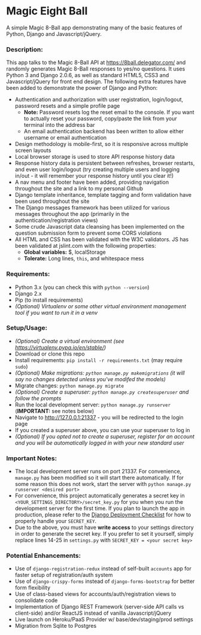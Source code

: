 # Magic Eight Ball

A simple Magic 8-Ball app demonstrating many of the basic features of Python, Django and Javascript/jQuery. 

### Description:

This app talks to the Magic 8-Ball API at https://8ball.delegator.com/ and randomly generates Magic 8-Ball responses to yes/no questions. It uses Python 3 and Django 2.0.6, as well as standard HTML5, CSS3 and Javascript/jQuery for front end design. The following extra features have been added to demonstrate the power of Django and Python:

- Authentication and authorization with user registration, login/logout, password resets and a simple profile page
	- **Note:** Password resets log the reset email to the console. If you want to actually reset your password, copy/paste the link from your terminal into the address bar
	- An email authentication backend has been written to allow either username or email authentication
- Design methodology is mobile-first, so it is responsive across multiple screen layouts
- Local browser storage is used to store API response history data
- Response history data is persistent between refreshes, browser restarts, and even user login/logout (try creating multiple users and logging in/out - it will remember your response history until you clear it!)
- A nav menu and footer have been added, providing navigation throughout the site and a link to my personal Github
- Django template inheritance, template tagging and form validation have been used throughout the site
- The Django messages framework has been utilized for various messages throughout the app (primarily in the authentication/registration views)
- Some crude Javascript data cleansing has been implemented on the question submission form to prevent some CORS violations
- All HTML and CSS has been validated with the W3C validators. JS has been validated at jslint.com with the following properties:
	- **Global variables:** $, localStorage
	- **Tolerate:** Long lines, `this`, and whitespace mess

### Requirements:

- Python 3.x (you can check this with `python --version`)
- Django 2.x
- Pip (to install requirements)
- *(Optional) Virtualenv or some other virtual environment management tool if you want to run it in a venv*

### Setup/Usage:

- *(Optional) Create a virtual environment (see https://virtualenv.pypa.io/en/stable/)*
- Download or clone this repo
- Install requirements: `pip install -r requirements.txt` (may require `sudo`)
- *(Optional) Make migrations: `python manage.py makemigrations` (it will say no changes detected unless you've modifed the models)*
- Migrate changes: `python manage.py migrate`
- *(Optional) Create a superuser: `python manage.py createsuperuser` and follow the prompts*
- Run the local development server: `python manage.py runserver` (**IMPORTANT:** see notes below)
- Navigate to http://127.0.0.1:21337 - you will be redirected to the login page
- If you created a superuser above, you can use your superuser to log in 
- *(Optional) If you opted not to create a superuser, register for an account and you will be automatically logged in with your new standard user*

### Important Notes:

- The local development server runs on port 21337. For convenience, `manage.py` has been modified so it will start there automatically. If for some reason this does not work, start the server with `python manage.py runserver <desired port>`
- For convenience, this project automatically generates a secret key in `<YOUR_SETTINGS_DIRECTORY>/secret_key.py` for you when you run the development server for the first time. If you plan to launch the app in production, please refer to the [Django Deployment Checklist](https://docs.djangoproject.com/en/2.0/howto/deployment/checklist/) for how to properly handle your `SECRET_KEY`.
- Due to the above, you must have **write access** to your settings directory in order to generate the secret key. If you prefer to set it yourself, simply replace lines 14-25 in `settings.py` with `SECRET_KEY = <your secret key>`

### Potential Enhancements:

- Use of `django-registration-redux` instead of self-built `accounts` app for faster setup of registration/auth system
- Use of `django-crispy-forms` instead of `django-forms-bootstrap` for better form flexibility
- Use of class-based views for accounts/auth/registration views to consolidate code
- Implementation of Django REST Framework (server-side API calls vs client-side) and/or ReactJS instead of vanilla Javascript/jQuery
- Live launch on Heroku/PaaS Provider w/ base/dev/staging/prod settings
- Migration from Sqlite to Postgres
